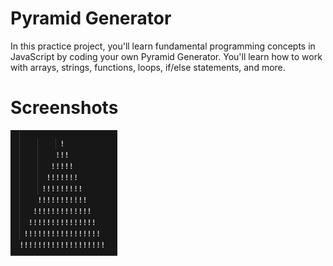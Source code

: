 # Pyramid Generator

In this practice project, you'll learn fundamental programming concepts in JavaScript by coding your own Pyramid Generator. You'll learn how to work with arrays, strings, functions, loops, if/else statements, and more.

# Screenshots

<img src="https://github.com/scheuringtamas/freeCodeCamp/blob/main/JavaScript_Algorithms_and_Data_Structures/PyramidGenerator/screenshot/pyramid.png" />
